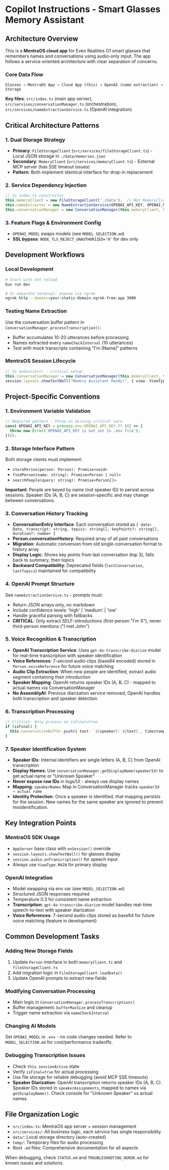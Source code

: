 # Copilot Instructions - Smart Glasses Memory Assistant

## Architecture Overview

This is a **MentraOS cloud app** for Even Realities G1 smart glasses that remembers names and conversations using audio-only input. The app follows a service-oriented architecture with clear separation of concerns.

### Core Data Flow
```
Glasses → MentraOS App → Cloud App (this) → OpenAI (name extraction) → Storage
```

**Key files**: `src/index.ts` (main app server), `src/services/conversationManager.ts` (orchestration), `src/services/nameExtractionService.ts` (OpenAI integration)

## Critical Architecture Patterns

### 1. Dual Storage Strategy
- **Primary**: `FileStorageClient` (`src/services/fileStorageClient.ts`) - Local JSON storage in `./data/memories.json`
- **Secondary**: `MemoryClient` (`src/services/memoryClient.ts`) - External MCP server (has SSE timeout issues)
- **Pattern**: Both implement identical interface for drop-in replacement

### 2. Service Dependency Injection
```typescript
// In index.ts constructor
this.memoryClient = new FileStorageClient('./data');  // Not MemoryClient!
this.nameExtractor = new NameExtractionService(OPENAI_API_KEY, OPENAI_MODEL);
this.conversationManager = new ConversationManager(this.memoryClient, this.nameExtractor);
```

### 3. Feature Flags & Environment Config
- `OPENAI_MODEL` swaps models (see `MODEL_SELECTION.md`)
- **SSL bypass**: `NODE_TLS_REJECT_UNAUTHORIZED='0'` for dev only

## Development Workflows

### Local Development
```bash
# Start with hot reload
bun run dev

# In separate terminal: expose via ngrok
ngrok http --domain=your-static-domain.ngrok-free.app 3000
```

### Testing Name Extraction
Use the conversation buffer pattern in `ConversationManager.processTranscription()`:
- Buffer accumulates 10-20 utterances before processing
- Names extracted every `nameCheckInterval` (10 utterances)
- Test with mock transcripts containing "I'm [Name]" patterns

### MentraOS Session Lifecycle
```typescript
// In onSession() - critical setup:
this.conversationManager = new ConversationManager(this.memoryClient, this.nameExtractor);
session.layouts.showTextWall("Memory Assistant Ready!", { view: ViewType.MAIN, durationMs: 3000 });
```

## Project-Specific Conventions

### 1. Environment Variable Validation
```typescript
// Required pattern - throw on missing critical vars
const OPENAI_API_KEY = process.env.OPENAI_API_KEY ?? (() => { 
  throw new Error('OPENAI_API_KEY is not set in .env file'); 
})();
```

### 2. Storage Interface Pattern
Both storage clients must implement:
- `storePerson(person: Person): Promise<void>`
- `findPerson(name: string): Promise<Person | null>`
- `searchPeople(query: string): Promise<Person[]>`

**Important**: People are keyed by name (not speaker ID) to persist across sessions. Speaker IDs (A, B, C) are session-specific and may change between conversations.

### 3. Conversation History Tracking
- **ConversationEntry Interface**: Each conversation stored as `{ date: Date, transcript: string, topics: string[], keyPoints?: string[], duration?: number }`
- **Person.conversationHistory**: Required array of all past conversations
- **Migration**: Automatic conversion from old single-conversation format to history array
- **Display Logic**: Shows key points from last conversation (top 3), falls back to summary, then topics
- **Backward Compatibility**: Deprecated fields (`lastConversation`, `lastTopics`) maintained for compatibility

### 4. OpenAI Prompt Structure
See `nameExtractionService.ts` - prompts must:
- Return JSON arrays only, no markdown
- Include confidence levels: 'high' | 'medium' | 'low' 
- Handle graceful parsing with fallbacks
- **CRITICAL**: Only extract SELF-introductions (first-person "I'm X"), never third-person mentions ("I met John")

### 5. Voice Recognition & Transcription
- **OpenAI Transcription Service**: Uses `gpt-4o-transcribe-diarize` model for real-time transcription with speaker identification
- **Voice References**: 7-second audio clips (base64 encoded) stored in `Person.voiceReference` for future voice matching
- **Audio Clip Extraction**: When new people are identified, extract audio segment containing their introduction
- **Speaker Mapping**: OpenAI returns speaker IDs (A, B, C) - mapped to actual names via ConversationManager
- **No AssemblyAI**: Previous diarization service removed, OpenAI handles both transcription and speaker detection

### 6. Transcription Processing
```typescript
// Critical: Only process on isFinal=true
if (isFinal) {
  this.conversationBuffer.push({ text: `${speaker}: ${text}`, timestamp: Date.now() });
}
```

### 7. Speaker Identification System
- **Speaker IDs**: Internal identifiers are single letters (A, B, C) from OpenAI transcription
- **Display Names**: Use `conversationManager.getDisplayName(speakerId)` to get actual name or "Unknown Speaker"
- **Never expose raw IDs** in logs/UI - always use display names
- **Mapping**: `speakerNames` Map in ConversationManager tracks `speakerId → actual name`
- **Identity Protection**: Once a speaker is identified, that mapping persists for the session. New names for the same speaker are ignored to prevent misidentification.

## Key Integration Points

### MentraOS SDK Usage
- `AppServer` base class with `onSession()` override
- `session.layouts.showTextWall()` for glasses display
- `session.audio.onTranscription()` for speech input
- Always use `ViewType.MAIN` for primary display

### OpenAI Integration
- Model swapping via env var (see `MODEL_SELECTION.md`)
- Structured JSON responses required
- Temperature 0.3 for consistent name extraction
- **Transcription**: `gpt-4o-transcribe-diarize` model handles real-time speech-to-text with speaker diarization
- **Voice References**: 7-second audio clips stored as base64 for future voice matching (feature in development)

## Common Development Tasks

### Adding New Storage Fields
1. Update `Person` interface in both `memoryClient.ts` and `fileStorageClient.ts`
2. Add migration logic in `FileStorageClient.loadData()`
3. Update OpenAI prompts to extract new fields

### Modifying Conversation Processing
- Main logic in `ConversationManager.processTranscription()`
- Buffer management: `bufferMaxSize` and cleanup
- Trigger name extraction via `nameCheckInterval`

### Changing AI Models
Set `OPENAI_MODEL` in `.env` - no code changes needed. Refer to `MODEL_SELECTION.md` for cost/performance tradeoffs.

### Debugging Transcription Issues
- Check `this.sessionActive` state
- Verify `isFinal=true` for actual processing
- Use file storage for reliable debugging (avoid MCP SSE timeouts)
- **Speaker Diarization**: OpenAI transcription returns speaker IDs (A, B, C). Speaker IDs stored in `speakerAssignments`, mapped to names via `getDisplayName()`. Check console for "Unknown Speaker" vs actual names.

## File Organization Logic

- `src/index.ts`: MentraOS app server + session management
- `src/services/`: All business logic, each service has single responsibility
- `data/`: Local storage directory (auto-created)
- `temp/`: Temporary files for audio processing
- Root `.md` files: Comprehensive documentation for all aspects

When debugging, check `STATUS.md` and `TROUBLESHOOTING_NGROK.md` for known issues and solutions.